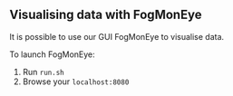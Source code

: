 ## Visualising data with FogMonEye
  
It is possible to use our GUI FogMonEye to visualise data.
  
To launch FogMonEye:
1. Run `run.sh`
2. Browse your `localhost:8080`
